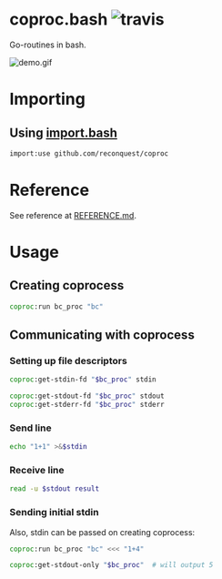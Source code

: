 # coproc.bash ![travis](https://travis-ci.org/reconquest/coproc.bash.svg?branch=master)

Go-routines in bash.

![demo.gif](https://cloud.githubusercontent.com/assets/674812/15157631/4f665222-170e-11e6-8c26-ee71d6e30c5f.gif)

# Importing

## Using [import.bash](https://github.com/reconquest/import.bash)

```bash
import:use github.com/reconquest/coproc
```

# Reference

See reference at [REFERENCE.md](REFERENCE.md).

# Usage

## Creating coprocess

```bash
coproc:run bc_proc "bc"
```

## Communicating with coprocess

### Setting up file descriptors

```bash
coproc:get-stdin-fd "$bc_proc" stdin

coproc:get-stdout-fd "$bc_proc" stdout
coproc:get-stderr-fd "$bc_proc" stderr
```

### Send line

```bash
echo "1+1" >&$stdin
```

### Receive line

```bash
read -u $stdout result
```

### Sending initial stdin

Also, stdin can be passed on creating coprocess:

```bash
coproc:run bc_proc "bc" <<< "1+4"

coproc:get-stdout-only "$bc_proc"  # will output 5
```
